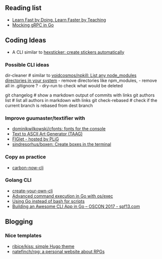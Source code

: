 
## Reading list

* [Learn Fast by Doing. Learn Faster by Teaching](https://medium.com/@_erikaybar/learn-fast-by-doing-learn-faster-by-teaching-5b669c71dc03)
* [Mocking gRPC in Go](https://rogchap.com/2019/06/25/mocking-grpc-in-go/)


## Coding Ideas

* A CLI similar to  [hexsticker: create stickers automatically](https://github.com/fridex/hexsticker)





### Possible CLI ideas

dir-cleaner  #  similar to  [voidcosmos/npkill: List any node_modules directories in your system](https://github.com/voidcosmos/npkill)
	- remove directories like npm_modules, 
	- remove all in .gitignore ?
	- dry-run to check what would be deleted

git changelog    # show a markdown output of commits with links
git authors list  # list all authors in markdown with links
git check-rebased  <branch>  # check if the current branch is rebased from dest branch 



### Improve guumaster/textifier with 
* [dominikwilkowski/cfonts: fonts for the console](https://github.com/dominikwilkowski/cfonts)
* [Text to ASCII Art Generator (TAAG)](http://patorjk.com/software/taag/#p=testall&t=Dracarys)
* [FIGlet - hosted by PLiG](http://www.figlet.org/fontdb.cgi)
* [sindresorhus/boxen: Create boxes in the terminal](https://github.com/sindresorhus/boxen)


### Copy as practice
* [carbon-now-cli](https://github.com/mixn/carbon-now-cli)


### Golang CLI

* [create-your-own-cli](https://itnext.io/how-to-create-your-own-cli-with-golang-3c50727ac608)
* [Advanced command execution in Go with os/exec](https://blog.kowalczyk.info/article/wOYk/advanced-command-execution-in-go-with-osexec.html)
* [Using Go instead of bash for scripts](https://presstige.io/p/Using-Go-instead-of-bash-for-scripts-6b51885c1f6940aeb40476000d0eb0fc)
* [Building an Awesome CLI App in Go – OSCON 2017 - spf13.com](https://spf13.com/presentation/building-an-awesome-cli-app-in-go-oscon/)


## Blogging 

### Nice templates
* [ribice/kiss: simple Hugo theme](https://github.com/ribice/kiss)
* [natefinch/rpg: a personal website about RPGs](https://github.com/natefinch/rpg)




<!--stackedit_data:
eyJoaXN0b3J5IjpbMTQ0ODQ1NDMwNSwxMjU1NDU4ODQ2LC0yOT
Q2NjM2MTEsMTY3NDQ3NDA4MywxMjYyMTA4NzUwLC0xNjI5MTUy
NjcyLC0xMDQyMTA2ODU2LC0xNDc3OTg1OTM1LC01Nzg1OTMxMz
csLTE1NDI2NDg3NDQsMTcwMjkxMjQ3MV19
-->